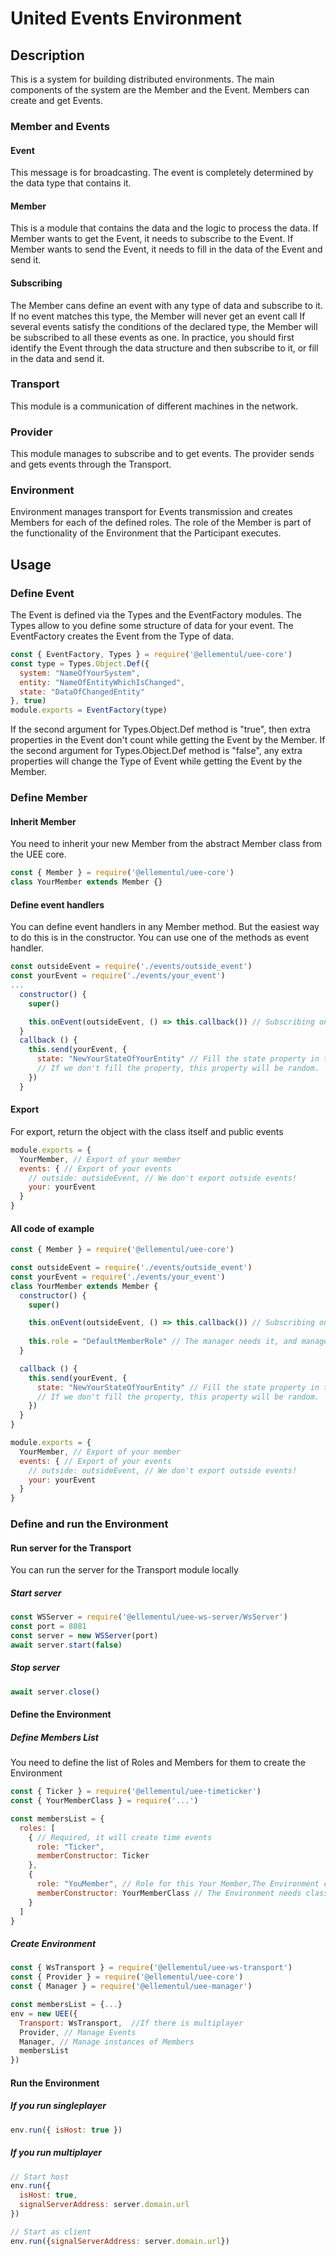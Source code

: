 # United Events Environment

## Description
This is a system for building distributed environments.
The main components of the system are the Member and the Event. Members can create and get Events.

### Member and Events
#### Event
This message is for broadcasting.
The event is completely determined by the data type that contains it.

#### Member
This is a module that contains the data and the logic to process the data.
If Member wants to get the Event, it needs to subscribe to the Event. 
If Member wants to send the Event, it needs to fill in the data of the Event and send it.

#### Subscribing
The Member cans define an event with any type of data and subscribe to it.
If no event matches this type, the Member will never get an event call
If several events satisfy the conditions of the declared type, the Member will be subscribed to all these events as one.
In practice, you should first identify the Event through the data structure and then subscribe to it, or fill in the data and send it.

### Transport
This module is a communication of different machines in the network.

### Provider
This module manages to subscribe and to get events.
The provider sends and gets events through the Transport.

### Environment
Environment manages transport for Events transmission and creates Members for each of the defined roles.
The role of the Member is part of the functionality of the Environment that the Participant executes.

## Usage
### Define Event
The Event is defined via the Types and the EventFactory modules.
The Types allow to you define some structure of data for your event.
The EventFactory creates the Event from the Type of data.
```js
const { EventFactory, Types } = require('@ellementul/uee-core')
const type = Types.Object.Def({
  system: "NameOfYourSystem",
  entity: "NameOfEntityWhichIsChanged",
  state: "DataOfChangedEntity"
}, true) 
module.exports = EventFactory(type)
```
If the second argument for Types.Object.Def method is "true", then extra properties in the Event don't count while getting the Event by the Member.
If the second argument for Types.Object.Def method is "false", any extra properties will change the Type of Event while getting the Event by the Member.

### Define Member
#### Inherit Member
You need to inherit your new Member from the abstract Member class from the UEE core.
```js
const { Member } = require('@ellementul/uee-core')
class YourMember extends Member {}
```

#### Define event handlers
You can define event handlers in any Member method.
But the easiest way to do this is in the constructor.
You can use one of the methods as event handler.
```js
const outsideEvent = require('./events/outside_event')
const yourEvent = require('./events/your_event')
...
  constructor() {
    super()

    this.onEvent(outsideEvent, () => this.callback()) // Subscribing on event
  }
  callback () {
    this.send(yourEvent, {
      state: "NewYourStateOfYourEntity" // Fill the state property in the event
      // If we don't fill the property, this property will be random.
    })
  }
```

#### Export
For export, return the object with the class itself and public events
```js
module.exports = { 
  YourMember, // Export of your member
  events: { // Export of your events
    // outside: outsideEvent, // We don't export outside events!
    your: yourEvent
  }
}
```

#### All code of example
```js
const { Member } = require('@ellementul/uee-core')

const outsideEvent = require('./events/outside_event')
const yourEvent = require('./events/your_event')
class YourMember extends Member {
  constructor() {
    super()

    this.onEvent(outsideEvent, () => this.callback()) // Subscribing on event
    
    this.role = "DefaultMemberRole" // The manager needs it, and manager can change it
  }

  callback () {
    this.send(yourEvent, {
      state: "NewYourStateOfYourEntity" // Fill the state property in the event
      // If we don't fill the property, this property will be random.
    })
  }
}

module.exports = { 
  YourMember, // Export of your member
  events: { // Export of your events
    // outside: outsideEvent, // We don't export outside events!
    your: yourEvent
  }
}
```
### Define and run the Environment
#### Run server for the Transport
You can run the server for the Transport module locally
##### Start server
```js
const WSServer = require('@ellementul/uee-ws-server/WsServer')
const port = 8081
const server = new WSServer(port)
await server.start(false)
```
##### Stop server
```js
await server.close()
```

#### Define the Environment
##### Define Members List
You need to define the list of Roles and Members for them to create the Environment
```js
const { Ticker } = require('@ellementul/uee-timeticker')
const { YourMemberClass } = require('...')

const membersList = {
  roles: [
    { // Required, it will create time events
      role: "Ticker",
      memberConstructor: Ticker
    },
    {
      role: "YouMember", // Role for this Your Member,The Environment ca create some instances for one role
      memberConstructor: YourMemberClass // The Environment needs class to create a instance of the Member
    }
  ]
}
```
##### Create Environment
```js
const { WsTransport } = require('@ellementul/uee-ws-transport')
const { Provider } = require('@ellementul/uee-core')
const { Manager } = require('@ellementul/uee-manager')

const membersList = {...}
env = new UEE({
  Transport: WsTransport,  //If there is multiplayer
  Provider, // Manage Events
  Manager, // Manage instances of Members
  membersList
})
```

#### Run the Environment
##### If you run singleplayer
```js
env.run({ isHost: true })
```
##### If you run multiplayer
```js
// Start host
env.run({
  isHost: true,
  signalServerAddress: server.domain.url
})

// Start as client
env.run({signalServerAddress: server.domain.url})
```
